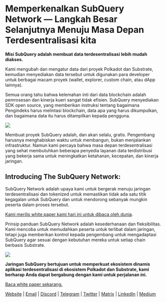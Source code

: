 # Memperkenalkan SubQuery Network — Langkah Besar Selanjutnya Menuju Masa Depan Terdesentralisasi kita

**Misi SubQuery adalah membuat data terdesentralisasi lebih mudah diakses.**

Kami mengubah dan mengatur data dari proyek Polkadot dan Substrate, kemudian menyediakan data tersebut untuk digunakan para developer untuk berbagai macam proyek (wallet, explorer, custom chain, atau dApp lainnya).

Semua orang tahu bahwa kelemahan inti dari data blockchain adalah pemrosesan dan kinerja kueri sangat tidak efisien. SubQuery menyediakan SDK open source, yang memberikan instruksi tentang bagaimana Pengindeks harus melintasi blockchain, data apa yang harus dikumpulkan, dan bagaimana data itu harus ditampilkan kepada pengguna.

![](https://miro.medium.com/max/700/1*0l37MKpDk2ahHsqDUBxbjw.png)

Membuat proyek SubQuery adalah, dan akan selalu, gratis. Pengembang harusnya menghabiskan waktu untuk membangun, bukan menjalankan infrastruktur. Namun kami percaya bahwa masa depan terdesentralisasi yang sehat membutuhkan beberapa penyedia layanan data terdistribusi yang bekerja sama untuk meningkatkan ketahanan, kecepatan, dan kinerja jaringan.

## Introducing The SubQuery Network:

SubQuery Network adalah upaya kami untuk bergerak menuju jaringan terdesentralisasi dan tokenized untuk memastikan tidak ada satu titik kegagalan untuk SubQuery dan untuk mendorong sebanyak mungkin peserta dalam proses tersebut.

[Kami merilis white paper kami hari ini untuk dibaca oleh dunia](https://static.subquery.network/whitepaper.pdf).

Prinsip panduan SubQuery Network adalah kesederhanaan dan fleksibilitas. Kami mencoba untuk memudahkan peserta untuk terlibat dalam jaringan, tetapi juga memberikan kontrol kepada pengembang untuk mengadaptasi SubQuery agar sesuai dengan kebutuhan mereka untuk setiap chain berbasis Substrate.

![](https://miro.medium.com/max/700/1*5E_eIJBTvHI7W24ib_Syvw.png)

**Jaringan SubQuery bertujuan untuk memperkuat ekosistem dinamis aplikasi terdesentralisasi di ekosistem Polkadot dan Substrate, kami berharap Anda dapat bergabung dengan kami untuk perjalanan ini.**

[Baca white paper sekarang.](https://static.subquery.network/whitepaper.pdf)

[Website](https://subquery.network/) | [Email](mailto:hello@subquery.network) | [Discord](https://discord.com/invite/78zg8aBSMG) | [Telegram](https://t.me/subquerynetwork) | [Twitter](https://twitter.com/subquerynetwork) | [Matrix](https://matrix.to/#/#subquery:matrix.org) | [LinkedIn](https://www.linkedin.com/company/subquery) | [Medium](https://subquery.medium.com/)
